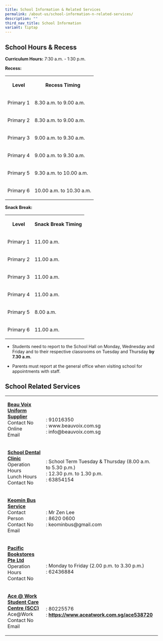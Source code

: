 ```yaml
---
title: School Information & Related Services
permalink: /about-us/school-information-n-related-services/
description: ""
third_nav_title: School Information
variant: tiptap
---
```

<h2>School Hours &amp; Recess</h2>
<p><strong>Curriculum Hours:</strong>&nbsp;7:30 a.m. - 1:30 p.m.&nbsp;&nbsp;&nbsp;</p>
<p><strong>Recess:</strong>
</p>
<table style="minWidth: 50px">
<colgroup>
<col>
<col>
</colgroup>
<tbody>
<tr>
<th rowspan="1" colspan="1">
<p>Level</p>
</th>
<th rowspan="1" colspan="1">
<p>Recess Timing</p>
</th>
</tr>
<tr>
<td rowspan="1" colspan="1">
<p>Primary 1</p>
</td>
<td rowspan="1" colspan="1">
<p>8.30 a.m. to 9.00 a.m.</p>
</td>
</tr>
<tr>
<td rowspan="1" colspan="1">
<p>Primary 2</p>
</td>
<td rowspan="1" colspan="1">
<p>8.30 a.m. to 9.00 a.m.</p>
</td>
</tr>
<tr>
<td rowspan="1" colspan="1">
<p>Primary 3</p>
</td>
<td rowspan="1" colspan="1">
<p>9.00 a.m. to 9.30 a.m.</p>
</td>
</tr>
<tr>
<td rowspan="1" colspan="1">
<p>Primary 4</p>
</td>
<td rowspan="1" colspan="1">
<p>9.00 a.m. to 9.30 a.m.</p>
</td>
</tr>
<tr>
<td rowspan="1" colspan="1">
<p>Primary 5</p>
</td>
<td rowspan="1" colspan="1">
<p>9.30 a.m. to 10.00 a.m.</p>
</td>
</tr>
<tr>
<td rowspan="1" colspan="1">
<p>Primary 6</p>
</td>
<td rowspan="1" colspan="1">
<p>10.00 a.m. to 10.30 a.m.</p>
</td>
</tr>
</tbody>
</table>
<p><strong>Snack Break:</strong>
</p>
<table style="minWidth: 50px">
<colgroup>
<col>
<col>
</colgroup>
<tbody>
<tr>
<th rowspan="1" colspan="1">
<p>Level</p>
</th>
<th rowspan="1" colspan="1">
<p>Snack Break Timing</p>
</th>
</tr>
<tr>
<td rowspan="1" colspan="1">
<p>Primary 1</p>
</td>
<td rowspan="1" colspan="1">
<p>11.00 a.m.</p>
</td>
</tr>
<tr>
<td rowspan="1" colspan="1">
<p>Primary 2</p>
</td>
<td rowspan="1" colspan="1">
<p>11.00 a.m.</p>
</td>
</tr>
<tr>
<td rowspan="1" colspan="1">
<p>Primary 3</p>
</td>
<td rowspan="1" colspan="1">
<p>11.00 a.m.</p>
</td>
</tr>
<tr>
<td rowspan="1" colspan="1">
<p>Primary 4</p>
</td>
<td rowspan="1" colspan="1">
<p>11.00 a.m.</p>
</td>
</tr>
<tr>
<td rowspan="1" colspan="1">
<p>Primary 5</p>
</td>
<td rowspan="1" colspan="1">
<p>8.00 a.m.</p>
</td>
</tr>
<tr>
<td rowspan="1" colspan="1">
<p>Primary 6</p>
</td>
<td rowspan="1" colspan="1">
<p>11.00 a.m.</p>
</td>
</tr>
</tbody>
</table>
<p></p>
<ul data-tight="true" class="tight">
<li>
<p>Students need to report to the School Hall on Monday, Wednesday and Friday
and to their respective classrooms on Tuesday and Thursday&nbsp;<strong>by 7.30 a.m.</strong>
</p>
</li>
<li>
<p>Parents must report at the general office when visiting school for appointments
with staff.</p>
</li>
</ul>
<h2>School Related Services</h2>
<table style="minWidth: 50px">
<colgroup>
<col>
<col>
</colgroup>
<tbody>
<tr>
<td rowspan="1" colspan="1">
<p><strong><u>Beau Voix Uniform Supplier<br></u></strong>Contact No
<br>Online
<br>Email<u><br></u>
</p>
</td>
<td rowspan="1" colspan="1">
<p>
<br>
<br>: 91016350
<br>: www.beauvoix.com.sg
<br>: info@beauvoix.com.sg
<br>
</p>
</td>
</tr>
<tr>
<td rowspan="1" colspan="1">
<p><strong><u>School Dental Clinic<br></u></strong>Operation Hours
<br>Lunch Hours
<br>Contact No
<br>
</p>
</td>
<td rowspan="1" colspan="1">
<p><strong><u><br></u></strong>: School Term Tuesday &amp; Thursday (8.00
a.m. to 5.30 p.m.)
<br>: 12.30 p.m. to 1.30 p.m.
<br>: 63854154
<br>
</p>
</td>
</tr>
<tr>
<td rowspan="1" colspan="1">
<p><strong><u>Keomin Bus Service<br></u></strong>Contact Person
<br>Contact No
<br>Email
<br>
</p>
</td>
<td rowspan="1" colspan="1">
<p>
<br>: Mr Zen Lee
<br>: 8620 0600
<br>: keominbus@gmail.com
<br>
</p>
</td>
</tr>
<tr>
<td rowspan="1" colspan="1">
<p><strong><u>Pacific Bookstores Pte Ltd<br></u></strong>Operation Hours
<br>Contact No
<br>
</p>
</td>
<td rowspan="1" colspan="1">
<p>
<br>
</p>
<p>: Monday to Friday (2.00 p.m. to 3.30 p.m.)
<br>: 62436884
<br>
</p>
</td>
</tr>
<tr>
<td rowspan="1" colspan="1">
<p><strong><u>Ace @ Work Student Care Centre (SCC)</u></strong> 
<br>Ace@Work
<br>Contact No
<br>Email
<br>
</p>
</td>
<td rowspan="1" colspan="1">
<p>
<br>
<br>: 80225576
<br>:&nbsp;<strong><a href="https://www.aceatwork.com.sg/ace538720" rel="noopener noreferrer nofollow" target="_blank">https://www.aceatwork.com.sg/ace538720</a></strong>
</p>
<p>
<br>
</p>
</td>
</tr>
</tbody>
</table>
<p></p>
